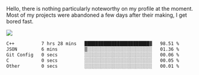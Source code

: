 Hello, there is nothing particularly noteworthy on my profile at the moment.
Most of my projects were abandoned a few days after their making, I get bored fast.

![](http://github-profile-summary-cards.vercel.app/api/cards/profile-details?username=devgksx&theme=github_dark)

<!--START_SECTION:waka-->

```txt
C++          7 hrs 28 mins   ████████████████████████▓   98.51 %
JSON         6 mins          ▒░░░░░░░░░░░░░░░░░░░░░░░░   01.36 %
Git Config   0 secs          ░░░░░░░░░░░░░░░░░░░░░░░░░   00.06 %
C            0 secs          ░░░░░░░░░░░░░░░░░░░░░░░░░   00.05 %
Other        0 secs          ░░░░░░░░░░░░░░░░░░░░░░░░░   00.01 %
```

<!--END_SECTION:waka-->
